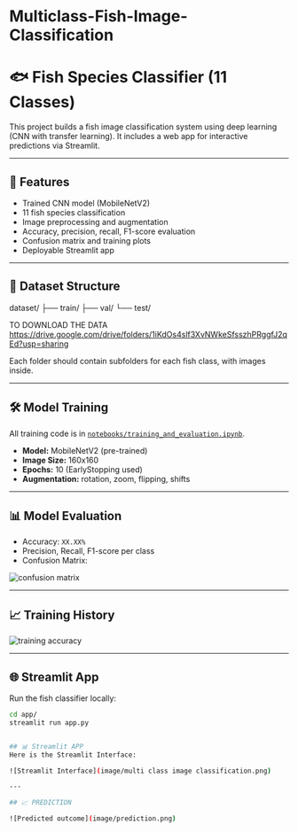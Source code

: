 # Multiclass-Fish-Image-Classification

# 🐟 Fish Species Classifier (11 Classes)

This project builds a fish image classification system using deep learning (CNN with transfer learning). It includes a web app for interactive predictions via Streamlit.

---

## 🚀 Features

- Trained CNN model (MobileNetV2)
- 11 fish species classification
- Image preprocessing and augmentation
- Accuracy, precision, recall, F1-score evaluation
- Confusion matrix and training plots
- Deployable Streamlit app

---

## 📁 Dataset Structure
dataset/
├── train/
├── val/
└── test/

 TO DOWNLOAD THE DATA 
 https://drive.google.com/drive/folders/1iKdOs4slf3XvNWkeSfsszhPRggfJ2qEd?usp=sharing

Each folder should contain subfolders for each fish class, with images inside.

---

## 🛠️ Model Training

All training code is in [`notebooks/training_and_evaluation.ipynb`](notebooks/training_and_evaluation.ipynb).

- **Model:** MobileNetV2 (pre-trained)
- **Image Size:** 160x160
- **Epochs:** 10 (EarlyStopping used)
- **Augmentation:** rotation, zoom, flipping, shifts

---

## 📊 Model Evaluation

- Accuracy: `XX.XX%`
- Precision, Recall, F1-score per class
- Confusion Matrix:

![confusion matrix](images/confusion_matrix.png)

---

## 📈 Training History

![training accuracy](images/accuracy_plot.png)

---

## 🌐 Streamlit App

Run the fish classifier locally:

```bash
cd app/
streamlit run app.py


## 📊 Streamlit APP 
Here is the Streamlit Interface:

![Streamlit Interface](image/multi class image classification.png)

---

## 📈 PREDICTION

![Predicted outcome](image/prediction.png)

